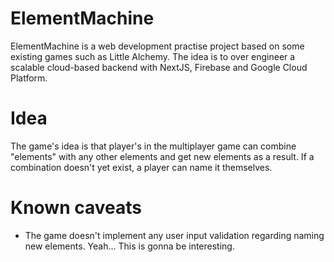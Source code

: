 # ElementMachine

ElementMachine is a web development practise project based on some existing games such as Little Alchemy. The idea is to over engineer a scalable cloud-based backend with NextJS, Firebase and Google Cloud Platform.

# Idea

The game's idea is that player's in the multiplayer game can combine "elements" with any other elements and get new elements as a result. If a combination doesn't yet exist, a player can name it themselves.

<!-- # Technical -->

# Known caveats

- The game doesn't implement any user input validation regarding naming new elements. Yeah... This is gonna be interesting.
